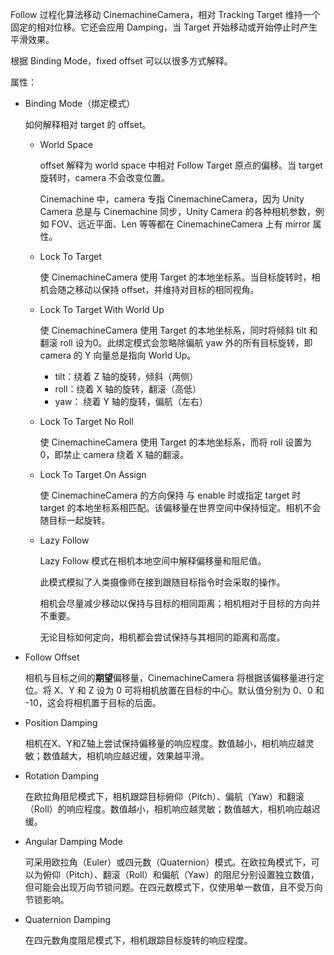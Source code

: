 Follow 过程化算法移动 CinemachineCamera，相对 Tracking Target 维持一个固定的相对位移。它还会应用 Damping，当 Target 开始移动或开始停止时产生平滑效果。

根据 Binding Mode，fixed offset 可以以很多方式解释。

属性：

- Binding Mode（绑定模式）

  如何解释相对 target 的 offset。

  - World Space

    offset 解释为 world space 中相对 Follow Target 原点的偏移。当 target 旋转时，camera 不会改变位置。

    Cinemachine 中，camera 专指 CinemachineCamera，因为 Unity Camera 总是与 Cinemachine 同步，Unity Camera 的各种相机参数，例如 FOV、远近平面、Len 等等都在 CinemachineCamera 上有 mirror 属性。

  - Lock To Target

    使 CinemachineCamera 使用 Target 的本地坐标系。当目标旋转时，相机会随之移动以保持 offset，并维持对目标的相同视角。

  - Lock To Target With World Up

    使 CinemachineCamera 使用 Target 的本地坐标系，同时将倾斜 tilt 和翻滚 roll 设为0。此绑定模式会忽略除偏航 yaw 外的所有目标旋转，即 camera 的 Y 向量总是指向 World Up。

    - tilt：绕着 Z 轴的旋转，倾斜（两侧）
    - roll：绕着 X 轴的旋转，翻滚（高低）
    - yaw： 绕着 Y 轴的旋转，偏航（左右）

  - Lock To Target No Roll

    使 CinemachineCamera 使用 Target 的本地坐标系，而将 roll 设置为 0，即禁止 camera 绕着 X 轴的翻滚。

  - Lock To Target On Assign

    使 CinemachineCamera 的方向保持 与 enable 时或指定 target 时 target 的本地坐标系相匹配。该偏移量在世界空间中保持恒定。相机不会随目标一起旋转。

  - Lazy Follow

    Lazy Follow 模式在相机本地空间中解释偏移量和阻尼值。

    此模式模拟了人类摄像师在接到跟随目标指令时会采取的操作。

    相机会尽量减少移动以保持与目标的相同距离；相机相对于目标的方向并不重要。

    无论目标如何定向，相机都会尝试保持与其相同的距离和高度。

- Follow Offset

  相机与目标之间的**期望**偏移量，CinemachineCamera 将根据该偏移量进行定位。将 X、Y 和 Z 设为 0 可将相机放置在目标的中心。默认值分别为 0、0 和 -10，这会将相机置于目标的后面。

- Position Damping

  相机在X、Y和Z轴上尝试保持偏移量的响应程度。数值越小，相机响应越灵敏；数值越大，相机响应越迟缓，效果越平滑。

- Rotation Damping

  在欧拉角阻尼模式下，相机跟踪目标俯仰（Pitch）、偏航（Yaw）和翻滚（Roll）的响应程度。数值越小，相机响应越灵敏；数值越大，相机响应越迟缓。

- Angular Damping Mode

  可采用欧拉角（Euler）或四元数（Quaternion）模式。在欧拉角模式下，可以为俯仰（Pitch）、翻滚（Roll）和偏航（Yaw）的阻尼分别设置独立数值，但可能会出现万向节锁问题。在四元数模式下，仅使用单一数值，且不受万向节锁影响。

- Quaternion Damping

  在四元数角度阻尼模式下，相机跟踪目标旋转的响应程度。

